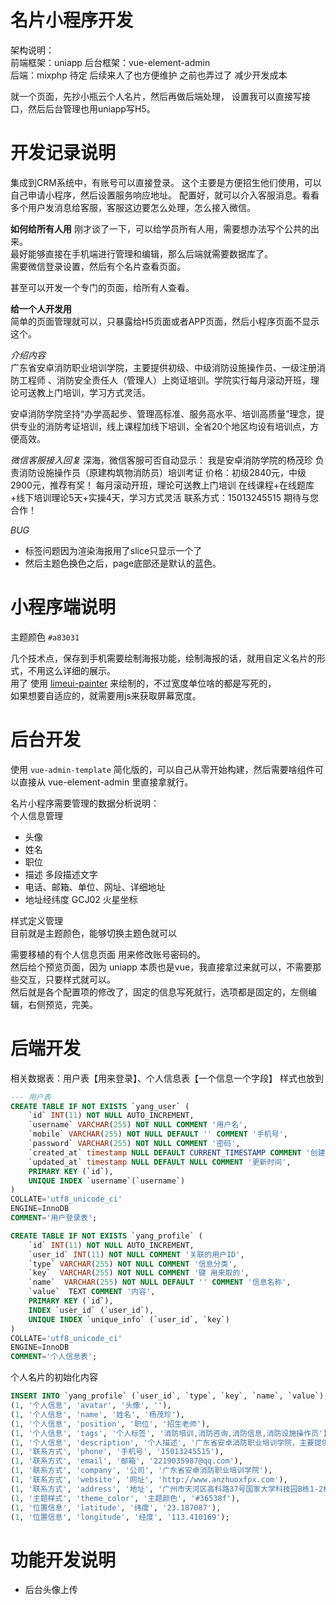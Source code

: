 # 名片小程序开发

架构说明：      
前端框架：uniapp
后台框架：vue-element-admin     
后端：mixphp 待定  后续来人了也方便维护 之前也弄过了 减少开发成本      

就一个页面，先抄小瓶云个人名片，然后再做后端处理，
设置我可以直接写接口，然后后台管理也用uniapp写H5。  

# 开发记录说明
集成到CRM系统中，有账号可以直接登录。
这个主要是方便招生他们使用，可以自己申请小程序，然后设置服务响应地址。	
配置好，就可以介入客服消息。看看多个用户发消息给客服，客服这边要怎么处理，怎么接入微信。


**如何给所有人用**
刚才谈了一下，可以给学员所有人用，需要想办法写个公共的出来。	
最好能够直接在手机端进行管理和编辑，那么后端就需要数据库了。		
需要微信登录设置，然后有个名片查看页面。	

甚至可以开发一个专门的页面，给所有人查看。	


**给一个人开发用**		
简单的页面管理就可以，只暴露给H5页面或者APP页面，然后小程序页面不显示这个。	

*介绍内容*	
广东省安卓消防职业培训学院，主要提供初级、中级消防设施操作员、一级注册消防工程师 、消防安全责任人（管理人）上岗证培训。学院实行每月滚动开班，理论可送教上门培训，学习方式灵活。

安卓消防学院坚持“办学高起步、管理高标准、服务高水平、培训高质量”理念，提供专业的消防考证培训，线上课程加线下培训，全省20个地区均设有培训点，方便高效。


*微信客服接入回复*
深海，微信客服可否自动显示：                                                                             我是安卓消防学院的杨茂珍
负责消防设施操作员（原建构筑物消防员）培训考证
价格：初级2840元，中级2900元，推荐有奖！
每月滚动开班，理论可送教上门培训
在线课程+在线题库+线下培训理论5天+实操4天，学习方式灵活
联系方式：15013245515
期待与您合作！


*BUG*
* 标签问题因为渲染海报用了slice只显示一个了
* 然后主题色换色之后，page底部还是默认的蓝色。

# 小程序端说明
主题颜色 `#a83031`		    


几个技术点，保存到手机需要绘制海报功能，绘制海报的话，就用自定义名片的形式，不用这么详细的展示。    
用了 
使用 [limeui-painter](https://ext.dcloud.net.cn/plugin?id=2389) 来绘制的，不过宽度单位啥的都是写死的，  
如果想要自适应的，就需要用js来获取屏幕宽度。       
    
# 后台开发
使用 `vue-admin-template` 简化版的，可以自己从零开始构建，然后需要啥组件可以直接从 vue-element-admin 里直接拿就行。      

名片小程序需要管理的数据分析说明：      
个人信息管理
* 头像 
* 姓名
* 职位
* 描述 多段描述文字
* 电话、邮箱、单位、网址、详细地址  
* 地址经纬度  GCJ02 火星坐标       

样式定义管理    
目前就是主题颜色，能够切换主题色就可以      

需要移植的有个人信息页面 用来修改账号密码的。            
然后给个预览页面，因为 uniapp 本质也是vue，我直接拿过来就可以，不需要那些交互，只要样式就可以。     
然后就是各个配置项的修改了，固定的信息写死就行，选项都是固定的，左侧编辑，右侧预览，完美。  

# 后端开发
相关数据表：用户表【用来登录】、个人信息表【一个信息一个字段】
样式也放到
```sql
--- 用户表 
CREATE TABLE IF NOT EXISTS `yang_user` (
    `id` INT(11) NOT NULL AUTO_INCREMENT,
    `username` VARCHAR(255) NOT NULL COMMENT '用户名',
    `mobile` VARCHAR(255) NOT NULL DEFAULT '' COMMENT '手机号',
    `password` VARCHAR(255) NOT NULL COMMENT '密码',
    `created_at` timestamp NULL DEFAULT CURRENT_TIMESTAMP COMMENT '创建时间',
    `updated_at` timestamp NULL DEFAULT NULL COMMENT '更新时间',
    PRIMARY KEY (`id`),
    UNIQUE INDEX `username`(`username`)
)
COLLATE='utf8_unicode_ci'
ENGINE=InnoDB
COMMENT='用户登录表';

CREATE TABLE IF NOT EXISTS `yang_profile` (
    `id` INT(11) NOT NULL AUTO_INCREMENT,
    `user_id` INT(11) NOT NULL COMMENT '关联的用户ID',
    `type` VARCHAR(255) NOT NULL COMMENT '信息分类',
    `key`  VARCHAR(255) NOT NULL COMMENT '键 用来取的',
    `name`  VARCHAR(255) NOT NULL DEFAULT '' COMMENT '信息名称',
    `value`  TEXT COMMENT '内容',
    PRIMARY KEY (`id`),
    INDEX `user_id` (`user_id`),
    UNIQUE INDEX `unique_info` (`user_id`, `key`) 
)
COLLATE='utf8_unicode_ci'
ENGINE=InnoDB
COMMENT='个人信息表';
```

个人名片的初始化内容
```sql
INSERT INTO `yang_profile` (`user_id`, `type`, `key`, `name`, `value`) VALUES
(1, '个人信息', 'avatar', '头像', ''),
(1, '个人信息', 'name', '姓名', '杨茂珍'),
(1, '个人信息', 'position', '职位', '招生老师'),
(1, '个人信息', 'tags', '个人标签', '消防培训,消防咨询,消防信息,消防设施操作员'),
(1, '个人信息', 'description', '个人描述', '广东省安卓消防职业培训学院，主要提供初级、中级消防设施操作员、一级注册消防工程师。\n安卓消防学院 坚持“办学高起步、管理高标准、服务高水平、培训高质量”理念，提供专业的消防考证培训，线上课程加线下培训，全省20个地区均设有培训点，方便高效。\n百度搜索“安卓消防培训学院” “安卓消防”了解更多…..'),
(1, '联系方式', 'phone', '手机号', '15013245515'),
(1, '联系方式', 'email', '邮箱', '2219035987@qq.com'),
(1, '联系方式', 'company', '公司', '广东省安卓消防职业培训学院'),
(1, '联系方式', 'website', '网址', 'http://www.anzhuoxfpx.com'),
(1, '联系方式', 'address', '地址', '广州市天河区高科路37号国家大学科技园B栋1-2楼（总部）'),
(1, '主题样式', 'theme_color', '主题颜色', '#36538f'),
(1, '位置信息', 'latitude', '纬度', '23.187087'),
(1, '位置信息', 'longitude', '经度', '113.410169');
```

# 功能开发说明
* 后台头像上传


